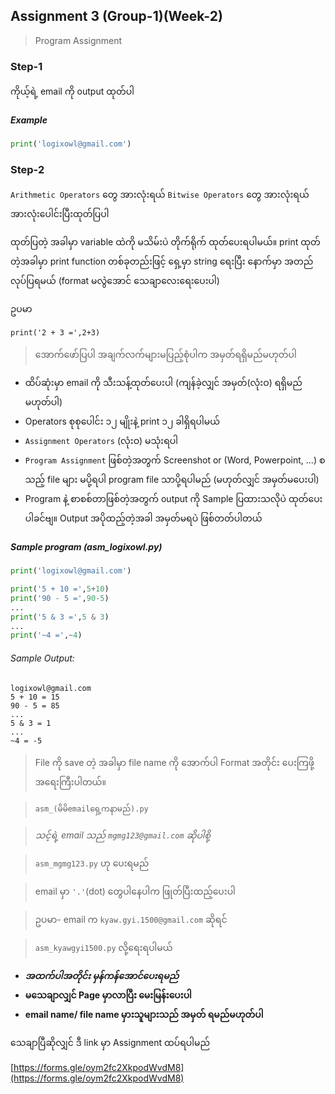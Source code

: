 ## Assignment 3 (Group-1)(Week-2)

> Program Assignment

### Step-1

ကိုယ့်ရဲ့ email ကို output ထုတ်ပါ
##### Example
```python
print('logixowl@gmail.com')
```

### Step-2

```Arithmetic Operators``` တွေ အားလုံးရယ် ```Bitwise Operators``` တွေ အားလုံးရယ် အားလုံးပေါင်းပြီးထုတ်ပြပါ

ထုတ်ပြတဲ့ အခါမှာ variable ထဲကို မသိမ်းပဲ တိုက်ရိုက် ထုတ်ပေးရပါမယ်။ print ထုတ်တဲ့အခါမှာ print function တစ်ခုတည်းဖြင့် ရှေ့မှာ string ရေးပြီး နောက်မှာ အတည်လုပ်ပြရမယ် (format မလွဲအောင် သေချာလေးရေးပေးပါ)

ဥပမာ
```
print('2 + 3 =',2+3)
```


> အောက်ဖော်ပြပါ အချက်လက်များမပြည့်စုံပါက အမှတ်ရရှိမည်မဟုတ်ပါ

* ထိပ်ဆုံးမှာ email ကို သီးသန့်ထုတ်ပေးပါ (ကျန်ခဲ့လျှင် အမှတ်(လုံးဝ) ရရှိမည်မဟုတ်ပါ)
* Operators စုစုပေါင်း ၁၂ မျိုးနဲ့ print ၁၂ ခါရှိရပါမယ်
* ```Assignment Operators``` (လုံးဝ) မသုံးရပါ
* ```Program Assignment``` ဖြစ်တဲ့အတွက် Screenshot or (Word, Powerpoint, ...) စသည့် file များ မပို့ရပါ program file သာပို့ရပါမည် (မဟုတ်လျှင် အမှတ်မပေးပါ)
* Program နဲ့ စာစစ်တာဖြစ်တဲ့အတွက် output ကို Sample ပြထားသလိုပဲ ထုတ်ပေးပါခင်ဗျ။ Output အပိုထည့်တဲ့အခါ အမှတ်မရပဲ ဖြစ်တတ်ပါတယ်

##### Sample program (asm_logixowl.py)
```python
print('logixowl@gmail.com')

print('5 + 10 =',5+10)
print('90 - 5 =',90-5)
...
print('5 & 3 =',5 & 3)
...
print('~4 =',~4)
```

###### Sample Output:
```
logixowl@gmail.com
5 + 10 = 15
90 - 5 = 85
...
5 & 3 = 1
...
~4 = -5
```
> File ကို save တဲ့ အခါမှာ file name ကို အောက်ပါ Format အတိုင်း ပေးကြဖို့ အရေးကြီးပါတယ်။ 

> ```asm_(မိမိemailရှေ့ကနာမည်).py```

> *သင့်ရဲ့ email သည် ```mgmg123@gmail.com``` ဆိုပါစို့*

> ```asm_mgmg123.py``` ဟု ပေးရမည်

> email မှာ ```'.'```(dot) တွေပါနေပါက ဖြုတ်ပြီးထည့်ပေးပါ

> ဥပမာ- email က ```kyaw.gyi.1500@gmail.com``` ဆိုရင်

> ```asm_kyawgyi1500.py``` လို့ရေးရပါမယ်


* ***အထက်ပါအတိုင်း မှန်ကန်အောင်ပေးရမည်***
* **မသေချာလျှင် Page မှာလာပြီး မေးမြန်းပေးပါ**
* **email name/ file name မှားသူများသည် အမှတ် ရမည်မဟုတ်ပါ**

သေချာပြီဆိုလျှင် ဒီ link မှာ Assignment ထပ်ရပါမည်

[https://forms.gle/oym2fc2XkpodWvdM8](https://forms.gle/oym2fc2XkpodWvdM8)
